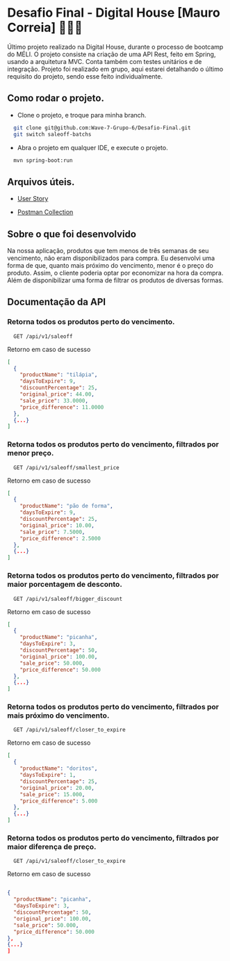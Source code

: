 
# Desafio Final - Digital House [Mauro Correia] 🧙🏻🔮

Último projeto realizado na Digital House, durante o processo de bootcamp do MÉLI.
O projeto consiste na criação de uma API Rest, feito em Spring, usando a arquitetura MVC.
Conta também com testes unitários e de integração. Projeto foi realizado em grupo, aqui estarei
detalhando o último requisito do projeto, sendo esse feito individualmente.

## Como rodar o projeto.

-  Clone o projeto, e troque para minha branch.

```bash
  git clone git@github.com:Wave-7-Grupo-6/Desafio-Final.git
  git switch saleoff-batchs
```

- Abra o projeto em qualquer IDE, e execute o projeto.

```bash
  mvn spring-boot:run
```

## Arquivos úteis.

- [User Story](https://github.com/Wave-7-Grupo-6/Desafio-Final/blob/saleoff-batchs/Requisito%206%20-%20Saleoff%20Products.docx.pdf)

- [Postman Collection](https://github.com/Wave-7-Grupo-6/Desafio-Final/blob/saleoff-batchs/Saleoff%20Collection.postman_collection.json)



## Sobre o que foi desenvolvido

Na nossa aplicação, produtos que tem menos de três semanas de seu vencimento, não eram disponibilizados
para compra. Eu desenvolvi uma forma de que, quanto mais próximo do vencimento, menor é o preço do produto.
Assim, o cliente poderia optar por economizar na hora da compra. Além de disponibilizar uma forma de filtrar
os produtos de diversas formas.


## Documentação da API

### Retorna todos os produtos perto do vencimento.

```http
  GET /api/v1/saleoff
```
Retorno em caso de sucesso
```json
[
  {
    "productName": "tilápia",
    "daysToExpire": 9,
    "discountPercentage": 25,
    "original_price": 44.00,
    "sale_price": 33.0000,
    "price_difference": 11.0000
  },
  {...}
]

```

### Retorna todos os produtos perto do vencimento, filtrados por menor preço.

```http
  GET /api/v1/saleoff/smallest_price
```
Retorno em caso de sucesso
```json
[
  {
    "productName": "pão de forma",
    "daysToExpire": 9,
    "discountPercentage": 25,
    "original_price": 10.00,
    "sale_price": 7.5000,
    "price_difference": 2.5000
  },
  {...}
]

```

### Retorna todos os produtos perto do vencimento, filtrados por maior porcentagem de desconto.

```http
  GET /api/v1/saleoff/bigger_discount
```
Retorno em caso de sucesso
```json
[
  {
    "productName": "picanha",
    "daysToExpire": 3,
    "discountPercentage": 50,
    "original_price": 100.00,
    "sale_price": 50.000,
    "price_difference": 50.000
  },
  {...}
]

```

### Retorna todos os produtos perto do vencimento, filtrados por mais próximo do vencimento.

```http
  GET /api/v1/saleoff/closer_to_expire
```
Retorno em caso de sucesso
```json
[
  {
    "productName": "doritos",
    "daysToExpire": 1,
    "discountPercentage": 25,
    "original_price": 20.00,
    "sale_price": 15.000,
    "price_difference": 5.000
  },
  {...}
]

```

### Retorna todos os produtos perto do vencimento, filtrados por maior diferença de preço.

```http
  GET /api/v1/saleoff/closer_to_expire
```
Retorno em caso de sucesso
```json

{
  "productName": "picanha",
  "daysToExpire": 3,
  "discountPercentage": 50,
  "original_price": 100.00,
  "sale_price": 50.000,
  "price_difference": 50.000
},
{...}
]

```

